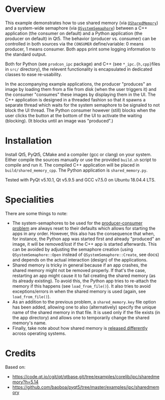 # Overview
This example demonstrates how to use shared memory (via [`QSharedMemory`](https://doc.qt.io/qt-5/qsharedmemory.html)) and a system-wide semaphore (via [`QSystemSemaphore`](https://doc.qt.io/qt-5/qsystemsemaphore.html)) between a C++ application (the consumer on default) and a Python application (the producer on default) in Qt5. The behavior (producer vs. consumer) can be controlled in both sources via the `CONSUMER` define/variable: 0 means producer, 1 means consumer. Both apps print some logging information to the standard output.

Both for Python (see `prodcon_ipc` package) and C++ (see `*_ipc.{h,cpp}`files in `src/` directory), the relevent functionality is encapsulated in dedicated classes to ease re-usability.

In the accompanying example applications, the producer "produces" an image by loading them from a file from disk (when the user triggers it) and the consumer "consumes" these images by displaying them in the UI. The C++ application is designed in a threaded fashion so that it spawns a separate thread which waits for the system semaphore to be signaled to not block the UI thread. The Python consumer however (still) blocks when the user clicks the button at the bottom of the UI to activate the waiting (blocking). (It blocks until an image was "produced".)

# Installation
Install Qt5, PyQt5, CMake and a compiler (gcc or clang) on your system. Either compile the sources manually or use the provided `build.sh` script to compile and run it. The compiled C++ application will be placed in `build/shared_memory_cpp`. The Python application is `shared_memory.py`.

Tested with PyQt v5.10.1, Qt v5.9.5 and GCC v7.5.0 on Ubuntu 18.04.4 LTS.

# Specialities
There are some things to note:
- The system-semaphores to be used for the [producer-consumer problem](https://en.wikipedia.org/wiki/Producer%E2%80%93consumer_problem) are always reset to their defaults which allows for starting the apps in any order. However, this also has the consequence that when, for instance, the Python app was started first and already "produced" an image, it will be removed/lost if the C++ app is started afterwards. This can be avoided by adjusting the semaphore creation (using `QSystemSemaphore::Open` instead of `QSystemSemaphore::Create`, see docs) and depends on the actual interaction (design) of the applications.
- Shared memory is tricky in general because if an app crashes, the shared memory might not be removed properly. If that's the case, restarting an app might cause it to fail creating the shared memory (as its already existing). To avoid this, the Python app tries to re-attach the memory if this happens (see `load_from_file()`). It also tries to avoid exceptions/errors in when the shared memory is used (again, see `load_from_file()`).
- As an addition to the previous problem, a `shared_memory.key` file option has been added, allowing one to also (alternatively) specify the unique name of the shared memory in that file. It is used only if the file exists (in the app directory) and allows one to temporarily change the shared memory's name.
- Finally, take note about how shared memory is [released differently](https://doc.qt.io/qt-5/qsharedmemory.html#details) across operating systems.

# Credits
Based on:
- https://code.qt.io/cgit/qt/qtbase.git/tree/examples/corelib/ipc/sharedmemory?h=5.14
- https://github.com/baoboa/pyqt5/tree/master/examples/ipc/sharedmemory
